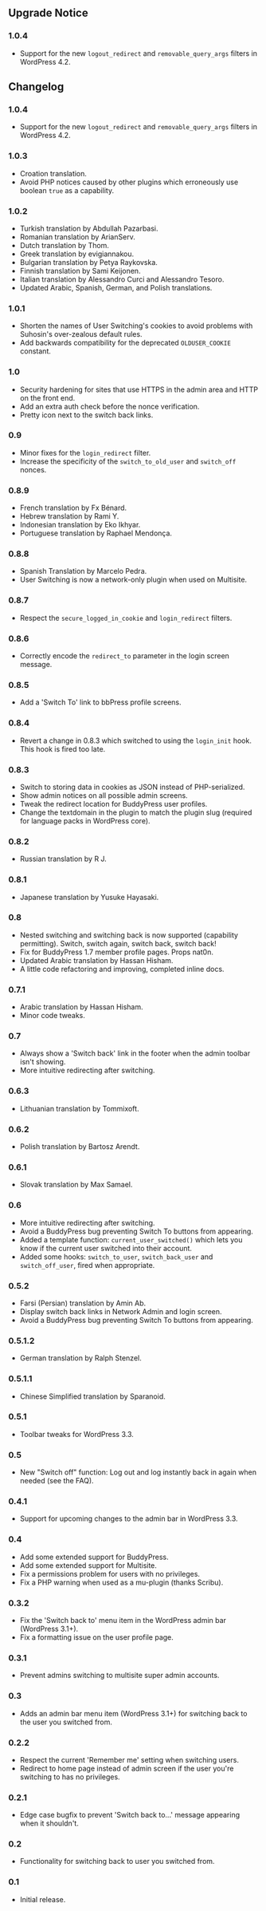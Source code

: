 
## Upgrade Notice ##

### 1.0.4 ###
* Support for the new `logout_redirect` and `removable_query_args` filters in WordPress 4.2.

## Changelog ##

### 1.0.4 ###
* Support for the new `logout_redirect` and `removable_query_args` filters in WordPress 4.2.

### 1.0.3 ###
* Croation translation.
* Avoid PHP notices caused by other plugins which erroneously use boolean `true` as a capability.

### 1.0.2 ###
* Turkish translation by Abdullah Pazarbasi.
* Romanian translation by ArianServ.
* Dutch translation by Thom.
* Greek translation by evigiannakou.
* Bulgarian translation by Petya Raykovska.
* Finnish translation by Sami Keijonen.
* Italian translation by Alessandro Curci and Alessandro Tesoro.
* Updated Arabic, Spanish, German, and Polish translations.

### 1.0.1 ###
* Shorten the names of User Switching's cookies to avoid problems with Suhosin's over-zealous default rules.
* Add backwards compatibility for the deprecated `OLDUSER_COOKIE` constant.

### 1.0 ###
* Security hardening for sites that use HTTPS in the admin area and HTTP on the front end.
* Add an extra auth check before the nonce verification.
* Pretty icon next to the switch back links.

### 0.9 ###
* Minor fixes for the `login_redirect` filter.
* Increase the specificity of the `switch_to_old_user` and `switch_off` nonces.

### 0.8.9 ###
* French translation by Fx Bénard.
* Hebrew translation by Rami Y.
* Indonesian translation by Eko Ikhyar.
* Portuguese translation by Raphael Mendonça.

### 0.8.8 ###
* Spanish Translation by Marcelo Pedra.
* User Switching is now a network-only plugin when used on Multisite.

### 0.8.7 ###
* Respect the `secure_logged_in_cookie` and `login_redirect` filters.

### 0.8.6 ###
* Correctly encode the `redirect_to` parameter in the login screen message.

### 0.8.5 ###
* Add a 'Switch To' link to bbPress profile screens.

### 0.8.4 ###
* Revert a change in 0.8.3 which switched to using the `login_init` hook. This hook is fired too late.

### 0.8.3 ###
* Switch to storing data in cookies as JSON instead of PHP-serialized.
* Show admin notices on all possible admin screens.
* Tweak the redirect location for BuddyPress user profiles.
* Change the textdomain in the plugin to match the plugin slug (required for language packs in WordPress core).

### 0.8.2 ###
* Russian translation by R J.

### 0.8.1 ###
* Japanese translation by Yusuke Hayasaki.

### 0.8 ###
* Nested switching and switching back is now supported (capability permitting). Switch, switch again, switch back, switch back!
* Fix for BuddyPress 1.7 member profile pages. Props nat0n.
* Updated Arabic translation by Hassan Hisham.
* A little code refactoring and improving, completed inline docs.

### 0.7.1 ###
* Arabic translation by Hassan Hisham.
* Minor code tweaks.

### 0.7 ###
* Always show a 'Switch back' link in the footer when the admin toolbar isn't showing.
* More intuitive redirecting after switching.

### 0.6.3 ###
* Lithuanian translation by Tommixoft.

### 0.6.2 ###
* Polish translation by Bartosz Arendt.

### 0.6.1 ###
* Slovak translation by Max Samael.

### 0.6 ###
* More intuitive redirecting after switching.
* Avoid a BuddyPress bug preventing Switch To buttons from appearing.
* Added a template function: `current_user_switched()` which lets you know if the current user switched into their account.
* Added some hooks: `switch_to_user`, `switch_back_user` and `switch_off_user`, fired when appropriate.

### 0.5.2 ###
* Farsi (Persian) translation by Amin Ab.
* Display switch back links in Network Admin and login screen.
* Avoid a BuddyPress bug preventing Switch To buttons from appearing.

### 0.5.1.2 ###
* German translation by Ralph Stenzel.

### 0.5.1.1 ###
* Chinese Simplified translation by Sparanoid.

### 0.5.1 ###
* Toolbar tweaks for WordPress 3.3.

### 0.5 ###
* New "Switch off" function: Log out and log instantly back in again when needed (see the FAQ).

### 0.4.1 ###
* Support for upcoming changes to the admin bar in WordPress 3.3.

### 0.4 ###
* Add some extended support for BuddyPress.
* Add some extended support for Multisite.
* Fix a permissions problem for users with no privileges.
* Fix a PHP warning when used as a mu-plugin (thanks Scribu).

### 0.3.2 ###
* Fix the 'Switch back to' menu item in the WordPress admin bar (WordPress 3.1+).
* Fix a formatting issue on the user profile page.

### 0.3.1 ###
* Prevent admins switching to multisite super admin accounts.

### 0.3 ###
* Adds an admin bar menu item (WordPress 3.1+) for switching back to the user you switched from.

### 0.2.2 ###
* Respect the current 'Remember me' setting when switching users.
* Redirect to home page instead of admin screen if the user you're switching to has no privileges.

### 0.2.1 ###
* Edge case bugfix to prevent 'Switch back to...' message appearing when it shouldn't.

### 0.2 ###
* Functionality for switching back to user you switched from.

### 0.1 ###
* Initial release.

